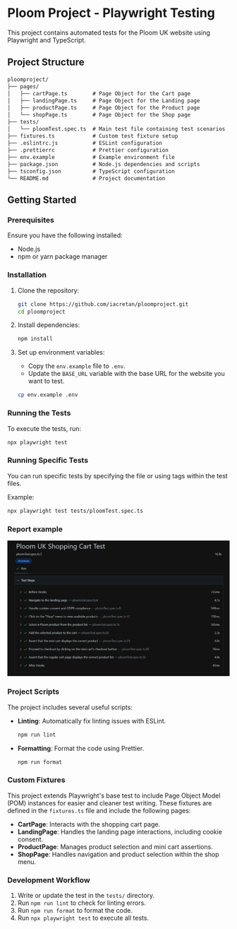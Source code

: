 # Ploom Project - Playwright Testing

This project contains automated tests for the Ploom UK website using Playwright and TypeScript.

## Project Structure

```
ploomproject/
├── pages/
│   ├── cartPage.ts        # Page Object for the Cart page
│   ├── landingPage.ts     # Page Object for the Landing page
│   ├── productPage.ts     # Page Object for the Product page
│   └── shopPage.ts        # Page Object for the Shop page
├── tests/
│   └── ploomTest.spec.ts  # Main test file containing test scenarios
├── fixtures.ts            # Custom test fixture setup
├── .eslintrc.js           # ESLint configuration
├── .prettierrc            # Prettier configuration
├── env.example            # Example environment file
├── package.json           # Node.js dependencies and scripts
├── tsconfig.json          # TypeScript configuration
└── README.md              # Project documentation
```

## Getting Started

### Prerequisites

Ensure you have the following installed:

- Node.js
- npm or yarn package manager

### Installation

1. Clone the repository:

   ```bash
   git clone https://github.com/iacretan/ploomproject.git
   cd ploomproject
   ```

2. Install dependencies:

   ```bash
   npm install
   ```

3. Set up environment variables:

   - Copy the `env.example` file to `.env`.
   - Update the `BASE_URL` variable with the base URL for the website you want to test.

   ```bash
   cp env.example .env
   ```

### Running the Tests

To execute the tests, run:

```bash
npx playwright test
```

### Running Specific Tests

You can run specific tests by specifying the file or using tags within the test files.

Example:

```bash
npx playwright test tests/ploomTest.spec.ts
```

### Report example

![img](./PlaywrightReport.png)

### Project Scripts

The project includes several useful scripts:

- **Linting**: Automatically fix linting issues with ESLint.

  ```bash
  npm run lint
  ```

- **Formatting**: Format the code using Prettier.

  ```bash
  npm run format
  ```

### Custom Fixtures

This project extends Playwright's base test to include Page Object Model (POM) instances for easier and cleaner test writing. These fixtures are defined in the `fixtures.ts` file and include the following pages:

- **CartPage**: Interacts with the shopping cart page.
- **LandingPage**: Handles the landing page interactions, including cookie consent.
- **ProductPage**: Manages product selection and mini cart assertions.
- **ShopPage**: Handles navigation and product selection within the shop menu.

### Development Workflow

1. Write or update the test in the `tests/` directory.
2. Run `npm run lint` to check for linting errors.
3. Run `npm run format` to format the code.
4. Run `npx playwright test` to execute all tests.
